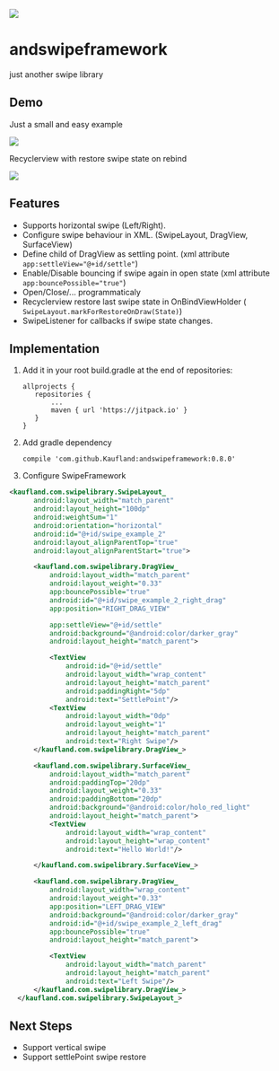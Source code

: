 [![](https://jitpack.io/v/Kaufland/andswipeframework.svg)](https://jitpack.io/#Kaufland/andswipeframework)

# andswipeframework
just another swipe library 


## Demo

Just a small and easy example

![](https://picload.org/image/rcgacaow/ezgif-1-5d03bcbd53.gif)

Recyclerview with restore swipe state on rebind

![](https://picload.org/image/rcgacalr/ezgif-1-25d9364a97.gif)


## Features

* Supports horizontal swipe (Left/Right).
* Configure swipe behaviour in XML. (SwipeLayout, DragView, SurfaceView)
* Define child of DragView as settling point. (xml attribute ```app:settleView="@+id/settle"```)
* Enable/Disable bouncing if swipe again in open state (xml attribute ```app:bouncePossible="true"```)
* Open/Close/... programmaticaly
* Recyclerview restore last swipe state in OnBindViewHolder ( ```SwipeLayout.markForRestoreOnDraw(State)```)
* SwipeListener for callbacks if swipe state changes.

## Implementation


1. Add it in your root build.gradle at the end of repositories:

	 ```
	allprojects {
		repositories {
			...
			maven { url 'https://jitpack.io' }
		}
	}
	```

2. Add gradle dependency

    ```
    compile 'com.github.Kaufland:andswipeframework:0.8.0'
    ```

3. Configure SwipeFramework 


  ``` xml
  <kaufland.com.swipelibrary.SwipeLayout_
        android:layout_width="match_parent"
        android:layout_height="100dp"
        android:weightSum="1"
        android:orientation="horizontal"
        android:id="@+id/swipe_example_2"
        android:layout_alignParentTop="true"
        android:layout_alignParentStart="true">

        <kaufland.com.swipelibrary.DragView_
            android:layout_width="match_parent"
            android:layout_weight="0.33"
            app:bouncePossible="true"
            android:id="@+id/swipe_example_2_right_drag"
            app:position="RIGHT_DRAG_VIEW"

            app:settleView="@+id/settle"
            android:background="@android:color/darker_gray"
            android:layout_height="match_parent">

            <TextView
                android:id="@+id/settle"
                android:layout_width="wrap_content"
                android:layout_height="match_parent"
                android:paddingRight="5dp"
                android:text="SettlePoint"/>
            <TextView
                android:layout_width="0dp"
                android:layout_weight="1"
                android:layout_height="match_parent"
                android:text="Right Swipe"/>
        </kaufland.com.swipelibrary.DragView_>

        <kaufland.com.swipelibrary.SurfaceView_
            android:layout_width="match_parent"
            android:paddingTop="20dp"
            android:layout_weight="0.33"
            android:paddingBottom="20dp"
            android:background="@android:color/holo_red_light"
            android:layout_height="match_parent">
            <TextView
                android:layout_width="wrap_content"
                android:layout_height="wrap_content"
                android:text="Hello World!"/>

        </kaufland.com.swipelibrary.SurfaceView_>

        <kaufland.com.swipelibrary.DragView_
            android:layout_width="wrap_content"
            android:layout_weight="0.33"
            app:position="LEFT_DRAG_VIEW"
            android:background="@android:color/darker_gray"
            android:id="@+id/swipe_example_2_left_drag"
            app:bouncePossible="true"
            android:layout_height="match_parent">

            <TextView
                android:layout_width="match_parent"
                android:layout_height="match_parent"
                android:text="Left Swipe"/>
        </kaufland.com.swipelibrary.DragView_>
    </kaufland.com.swipelibrary.SwipeLayout_>
  
  ```
  
  ## Next Steps
  
  * Support vertical swipe
  * Support settlePoint swipe restore
